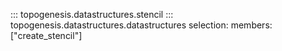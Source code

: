 ::: topogenesis.datastructures.stencil
::: topogenesis.datastructures.datastructures
    selection:
        members: ["create_stencil"]


<!-- ::: topogenesis.datastructures.create_stencil -->

